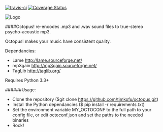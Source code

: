 [![travis-ci](https://travis-ci.org/timkofu/octopus.svg?branch=master)](https://travis-ci.org/timkofu/octopus)
[![Coverage Status](https://coveralls.io/repos/timkofu/octopus/badge.svg?branch=master&service=github)](https://coveralls.io/github/timkofu/octopus?branch=master)

![Logo](https://timkofu.github.io/octopus.png)

####Octopus! re-encodes .mp3 and .wav sound files to true-stereo psycho-acoustic mp3.

Octopus! makes your music have consistent quality.

Dependancies:
- Lame http://lame.sourceforge.net/
- mp3gain http://mp3gain.sourceforge.net/
- TagLib http://taglib.org/

Requires Python 3.3+

######Usage:
- Clone the repository ($git clone https://github.com/timkofu/octopus.git)
- Install the Python dependancies ($ pip install -r requirements.txt)
- Set the environment variable MY_OCTOCONF to the full path to your config file, or edit octoconf.json and set the paths to the needed binaries
- Rock!
